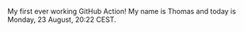 My first ever working GitHub Action!
My name is Thomas and today is Monday, 23 August, 20:22 CEST. 
